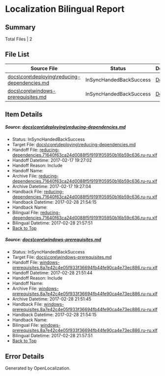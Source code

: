# <a name='report-top'></a> Localization Bilingual Report

## Summary
 Total Files | 2

## File List
 Source File | Status | Details 
 ----------- | ------ | ------- 
 [docs\core\deploying\reducing-dependencies.md](https://github.com/dotnet/docs/blob/90fe68f7f3c4b46502b5d3770b1a2d57c6af748a/docs/core/deploying/reducing-dependencies.md) | InSyncHandedBackSuccess | [Details](#aaa29f82cc89593fd29d469d5633bc60fa434ad734)
 [docs\core\windows-prerequisites.md](https://github.com/dotnet/docs/blob/a8019c9fc25ef458aa555743e61cd83a3beb11ed/docs/core/windows-prerequisites.md) | InSyncHandedBackSuccess | [Details](#b5c088da7d1155414a08995ae0d72154af891190135)

## Item Details
##### <a name='aaa29f82cc89593fd29d469d5633bc60fa434ad734'></a> Source: [docs\core\deploying\reducing-dependencies.md](https://github.com/dotnet/docs/blob/90fe68f7f3c4b46502b5d3770b1a2d57c6af748a/docs/core/deploying/reducing-dependencies.md)
* Status: InSyncHandedBackSuccess
* Target File: [docs\core\deploying\reducing-dependencies.md](https://github.com/dotnet/docs.ru-ru/blob/ba174b6518e06e0cf633d7f9b500f2a4c6644aa5/docs/core/deploying/reducing-dependencies.md)
* Handoff File: [reducing-dependencies.71640f63ca24d0088f5f9191f05950b16b59c636.ru-ru.xlf](https://github.com/dotnet/docs.handoff/blob/2cb41846822aa0ea89c94c6dc9ad88c002de00fe/ol-handoff/dotnet/docs.ru-ru/master/dotnet-core/reducing-dependencies.71640f63ca24d0088f5f9191f05950b16b59c636.ru-ru.xlf)
* Handoff Datetime: 2017-02-17 19:27:02
* Handoff Reason: Include
* Handoff Name: 
* Archive File: [reducing-dependencies.71640f63ca24d0088f5f9191f05950b16b59c636.ru-ru.xlf](https://github.com/dotnet/docs.handoff/blob/061235a52405ea31582721af3228b1dfa1409afc/ol-archive/dotnet/docs.ru-ru/master/dotnet-core/reducing-dependencies.71640f63ca24d0088f5f9191f05950b16b59c636.ru-ru.xlf)
* Archive Datetime: 2017-02-17 19:27:04
* Handback File: [reducing-dependencies.71640f63ca24d0088f5f9191f05950b16b59c636.ru-ru.xlf](https://github.com/dotnet/docs.handback/blob/f0f44c9a8209c43a28541063d04f3dabbc452db9/ol-handback/dotnet/docs.ru-ru/master/ht-p1/reducing-dependencies.71640f63ca24d0088f5f9191f05950b16b59c636.ru-ru.xlf)
* Handback Datetime: 2017-02-28 21:54:15
* Handback Name: 
* Bilingual File: [reducing-dependencies.71640f63ca24d0088f5f9191f05950b16b59c636.ru-ru.xlf](https://github.com/dotnet/docs.handback/blob/f0f44c9a8209c43a28541063d04f3dabbc452db9/ol-handback/dotnet/docs.ru-ru/master/ht-p1/reducing-dependencies.71640f63ca24d0088f5f9191f05950b16b59c636.ru-ru.xlf)
* Bilingual Datetime: 2017-02-28 21:57:51
* [Back to Top](#report-top)

##### <a name='b5c088da7d1155414a08995ae0d72154af891190135'></a> Source: [docs\core\windows-prerequisites.md](https://github.com/dotnet/docs/blob/a8019c9fc25ef458aa555743e61cd83a3beb11ed/docs/core/windows-prerequisites.md)
* Status: InSyncHandedBackSuccess
* Target File: [docs\core\windows-prerequisites.md](https://github.com/dotnet/docs.ru-ru/blob/ba174b6518e06e0cf633d7f9b500f2a4c6644aa5/docs/core/windows-prerequisites.md)
* Handoff File: [windows-prerequisites.8a7e42c4e05f933f36694fb44fe90ca4e73ec886.ru-ru.xlf](https://github.com/dotnet/docs.handoff/blob/43da8be5ed4c2f1815ccfa1d89f9213ec9bbd2df/ol-handoff/dotnet/docs.ru-ru/master/dotnet-core/windows-prerequisites.8a7e42c4e05f933f36694fb44fe90ca4e73ec886.ru-ru.xlf)
* Handoff Datetime: 2017-02-28 21:51:44
* Handoff Reason: Include
* Handoff Name: 
* Archive File: [windows-prerequisites.8a7e42c4e05f933f36694fb44fe90ca4e73ec886.ru-ru.xlf](https://github.com/dotnet/docs.handoff/blob/1744e24b22776cd42f3fd638a74e7e2226b7c7e8/ol-archive/dotnet/docs.ru-ru/master/dotnet-core/windows-prerequisites.8a7e42c4e05f933f36694fb44fe90ca4e73ec886.ru-ru.xlf)
* Archive Datetime: 2017-02-28 21:51:45
* Handback File: [windows-prerequisites.8a7e42c4e05f933f36694fb44fe90ca4e73ec886.ru-ru.xlf](https://github.com/dotnet/docs.handback/blob/f0f44c9a8209c43a28541063d04f3dabbc452db9/ol-handback/dotnet/docs.ru-ru/master/dotnet-core/windows-prerequisites.8a7e42c4e05f933f36694fb44fe90ca4e73ec886.ru-ru.xlf)
* Handback Datetime: 2017-02-28 21:54:15
* Handback Name: 
* Bilingual File: [windows-prerequisites.8a7e42c4e05f933f36694fb44fe90ca4e73ec886.ru-ru.xlf](https://github.com/dotnet/docs.handback/blob/f0f44c9a8209c43a28541063d04f3dabbc452db9/ol-handback/dotnet/docs.ru-ru/master/dotnet-core/windows-prerequisites.8a7e42c4e05f933f36694fb44fe90ca4e73ec886.ru-ru.xlf)
* Bilingual Datetime: 2017-02-28 21:57:51
* [Back to Top](#report-top)


## Error Details

Generated by OpenLocalization.
